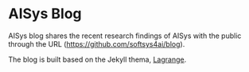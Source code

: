 # AISys Blog

AISys blog shares the recent research findings of AISys with the public through the URL (https://github.com/softsys4ai/blog).

The blog is built based on the Jekyll thema, [Lagrange](https://github.com/LeNPaul/Lagrange).



